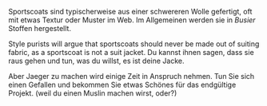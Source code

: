 Sportscoats sind typischerweise aus einer schwereren Wolle gefertigt, oft mit etwas Textur oder Muster im Web. Im Allgemeinen werden sie in *Busier* Stoffen hergestellt.

Style purists will argue that sportscoats should never be made out of suiting fabric, as a sportscoat is not a suit jacket. Du kannst ihnen sagen, dass sie raus gehen und tun, was du willst, es ist deine Jacke.

Aber Jaeger zu machen wird einige Zeit in Anspruch nehmen. Tun Sie sich einen Gefallen und bekommen Sie etwas Schönes für das endgültige Projekt. (weil du einen Muslin machen wirst, oder?)

